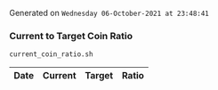 Generated on `Wednesday 06-October-2021 at 23:48:41`

### Current to Target Coin Ratio
`current_coin_ratio.sh`

Date|Current|Target|Ratio
---|---|---|---
